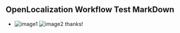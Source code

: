 ## OpenLocalization Workflow Test MarkDown
* ![image1](.\542b8399-d66a-4dfc-9280-8215927fd510.PNG)   ![image2](.\08d6a346-05cf-464b-8054-45ab8da813f8.png) 
thanks!